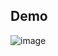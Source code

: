 ## Demo
![image](https://github.com/ramgpal/OurTestimonials/assets/104793330/e6409993-0ad7-4d64-ae19-f968837c3ef4)


